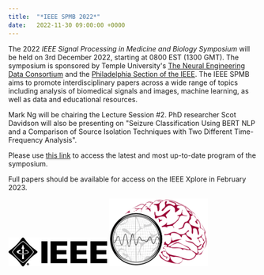 ```yaml
---
title:  "*IEEE SPMB 2022*"
date:   2022-11-30 09:00:00 +0000
---
```


The 2022 *IEEE Signal Processing in Medicine and Biology Symposium* will be held on 3rd December 2022, starting at 0800 EST (1300 GMT). The symposium is sponsored by Temple University's [The Neural Engineering Data Consortium](http://www.nedcdata.org/) and the [Philadelphia Section of the IEEE](https://r2.ieee.org/philadelphia/). The IEEE SPMB aims to promote interdisciplinary papers across a wide range of topics including analysis of biomedical signals and images, machine learning, as well as data and educational resources.

Mark Ng will be chairing the Lecture Session #2. PhD researcher Scot Davidson will also be presenting on "Seizure Classification Using BERT NLP and a Comparison of Source Isolation Techniques with Two Different Time-Frequency Analysis".

Please use [this link](https://isip.piconepress.com/conferences/ieee_spmb/2022/html/program.shtml) to access the latest and most up-to-date program of the symposium.

Full papers should be available for access on the IEEE Xplore in February 2023.

<img src="/assets/Figures/IEEE.jpg" width="200">
<img src="/assets/Figures/SPMB.png" width="200">
